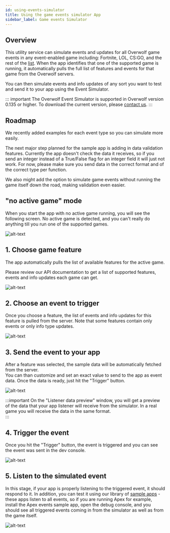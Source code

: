 ```yaml
---
id: using-events-simulator
title: Using the game events simulator App
sidebar_label: Game events Simulator
---
```


## Overview

This utility service can simulate events and updates for all Overwolf game events in any event-enabled game including: Fortnite, LOL, CS:GO, and the rest of the [list](../status/all). When the app identifies that one of the supported game is running, it automatically pulls the full list of features and events for that game from the Overwolf servers. 

You can then simulate events and info updates of any sort you want to test and send it to your app using the Event Simulator.

::: important
The Overwolf Event Simulator is supported in Overwolf version 0.135 or higher. To download the current version, please [contact us](../support/contact-us).
:::

## Roadmap

We recently added examples for each event type so you can simulate more easily.

The next major step planned for the sample app is adding in data validation features. Currently the app doesn't check the data it receives, so if you send an integer instead of a True/False flag for an integer field it will just not work. For now, please make sure you send data in the correct format and of the correct type per function.

We also might add the option to simulate game events without running the game itself down the road, making validation even easier.

## "no active game" mode

When you start the app with no active game running, you will see the following screen. No active game is detected, and you can't really do anything till you run one of the supported games.

![alt-text](assets/events-simulator/non-active.png)

## 1. Choose game feature

The app automatically pulls the list of available features for the active game.

Please review our API documentation to get a list of supported features, events and info updates each game can get.

![alt-text](assets/events-simulator/1.png)


## 2. Choose an event to trigger

Once you choose a feature, the list of events and info updates for this feature is pulled from the server. Note that some features contain only events or only info type updates.  

![alt-text](assets/events-simulator/2.png)

## 3. Send the event to your app

After a feature was selected, the sample data will be automatically fetched from the server.  
You can than customize and set an exact value to send to the app as event data. Once the data is ready, just hit the "Trigger" button.

![alt-text](assets/events-simulator/3.png)

:::important
On the "Listener data preview" window, you will get a preview of the data that your app listener will receive from the simulator. In a real game you will receive the data in the same format.  
:::

## 4. Trigger the event

Once you hit the "Trigger" button, the event is triggered and you can see the event was sent in the dev console.

![alt-text](assets/events-simulator/simulator-usage.gif)


## 5. Listen to the simulated event

In this stage, if your app is properly listening to the triggered event, it should respond to it. In addition, you can test it using our library of [sample apps]((https://github.com/overwolf/events-sample-apps)) - these apps listen to all events,  so if you are running Apex for example, install the Apex events sample app, open the debug console, and you should see all triggered events coming in from the simulator as well as from the game itself.

![alt-text](assets/events-simulator/console.png)




